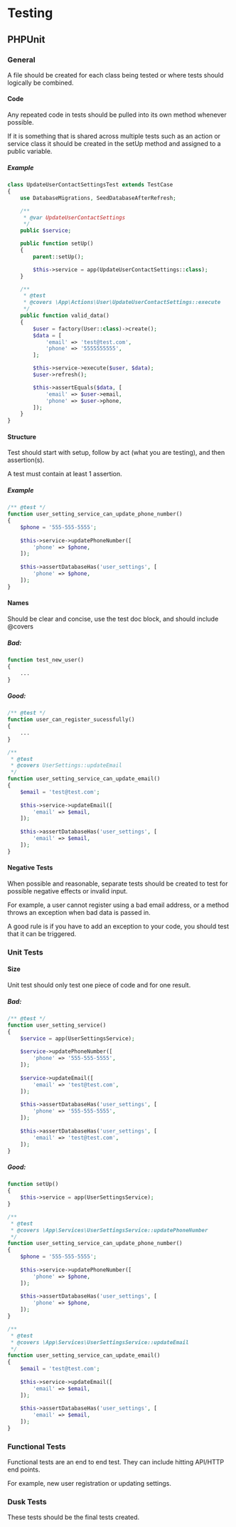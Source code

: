 # Testing

## PHPUnit

### General

A file should be created for each class being tested or where tests should
logically be combined.

#### Code

Any repeated code in tests should be pulled into its own method whenever possible.

If it is something that is shared across multiple tests such as an action or service class
it should be created in the setUp method and assigned to a public variable.

##### Example

```php
class UpdateUserContactSettingsTest extends TestCase
{
    use DatabaseMigrations, SeedDatabaseAfterRefresh;

    /**
     * @var UpdateUserContactSettings
     */
    public $service;

    public function setUp()
    {
        parent::setUp();

        $this->service = app(UpdateUserContactSettings::class);
    }

    /**
     * @test
     * @covers \App\Actions\User\UpdateUserContactSettings::execute
     */
    public function valid_data()
    {
        $user = factory(User::class)->create();
        $data = [
            'email' => 'test@test.com',
            'phone' => '5555555555',
        ];

        $this->service->execute($user, $data);
        $user->refresh();

        $this->assertEquals($data, [
            'email' => $user->email,
            'phone' => $user->phone,
        ]);
    }
}
```

#### Structure

Test should start with setup, follow by act (what you are testing),
and then assertion(s).

A test must contain at least 1 assertion.

##### Example

```php
/** @test */
function user_setting_service_can_update_phone_number()
{   
    $phone = '555-555-5555';
    
    $this->service->updatePhoneNumber([
        'phone' => $phone,
    ]);
    
    $this->assertDatabaseHas('user_settings', [
        'phone' => $phone,
    ]);
}
```

#### Names

Should be clear and concise, use the test doc block, and should include @covers

##### Bad:

```php
function test_new_user()
{
    ...
}
```

##### Good:

```php
/** @test */
function user_can_register_sucessfully()
{
    ...
}

/** 
 * @test
 * @covers UserSettings::updateEmail
 */
function user_setting_service_can_update_email()
{
    $email = 'test@test.com';
    
    $this->service->updateEmail([
        'email' => $email,
    ]);
    
    $this->assertDatabaseHas('user_settings', [
        'email' => $email,
    ]);
}
```

#### Negative Tests

When possible and reasonable, separate tests should be created to test
for possible negative effects or invalid input.

For example, a user cannot register using a bad email address, or a
method throws an exception when bad data is passed in.

A good rule is if you have to add an exception to your code, you should test
that it can be triggered.

### Unit Tests

#### Size

Unit test should only test one piece of code and for one result.

##### Bad:

```php
/** @test */
function user_setting_service()
{
    $service = app(UserSettingsService);
    
    $service->updatePhoneNumber([
        'phone' => '555-555-5555',
    ]);
    
    $service->updateEmail([
        'email' => 'test@test.com',
    ]);
    
    $this->assertDatabaseHas('user_settings', [
        'phone' => '555-555-5555',
    ]);
    
    $this->assertDatabaseHas('user_settings', [
        'email' => 'test@test.com',
    ]);
}
```

##### Good:

```php
function setUp()
{
    $this->service = app(UserSettingsService);
}

/** 
 * @test
 * @covers \App\Services\UserSettingsService::updatePhoneNumber
 */
function user_setting_service_can_update_phone_number()
{   
    $phone = '555-555-5555';
    
    $this->service->updatePhoneNumber([
        'phone' => $phone,
    ]);
    
    $this->assertDatabaseHas('user_settings', [
        'phone' => $phone,
    ]);
}

/** 
 * @test 
 * @covers \App\Services\UserSettingsService::updateEmail
 */
function user_setting_service_can_update_email()
{
    $email = 'test@test.com';
    
    $this->service->updateEmail([
        'email' => $email,
    ]);
    
    $this->assertDatabaseHas('user_settings', [
        'email' => $email,
    ]);
}
```

### Functional Tests

Functional tests are an end to end test.  They can include hitting API/HTTP end points.

For example, new user registration or updating settings.

### Dusk Tests

These tests should be the final tests created.
